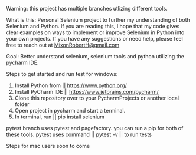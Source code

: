 Warning: this project has multiple branches utlizing different tools. 

What is this: Personal Selenium project to further my understanding of both Selenium and Python.
  If you are reading this, I hope that my code gives clear examples on ways to implement or improve Selenium in Python into your own projects. 
  If you have any suggestions or need help, please feel free to reach out at MixonRobertH@gmail.com

Goal: Better understand selenium, selenium tools and python utilizing the pycharm IDE.

Steps to get started and run test for windows: 
  1.  Install Python from || https://www.python.org/
  2.  Install PyCharm IDE || https://www.jetbrains.com/pycharm/
  3.  Clone this repository over to your PycharmProjects or another local folder
  4.  Open project in pycharm and start a terminal.
  5.  In terminal, run || pip install selenium

pytest branch uses pytest and pagefactory. you can run a pip for both of these tools. 
pytest uses command || pytest -v || to run tests

Steps for mac users soon to come
